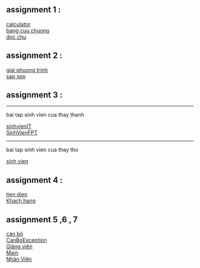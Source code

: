 <!DOCTYPE html>
<html>
<head>
</head>
<body>
  <h2> assignment 1 : </h2>
  <a href="https://github.com/FASTTRACKSE/FFSE1702A.JavaCore/blob/master/ffse1702004/assignment%201/src/Calculator.java">calculator</a><br />
  <a href="https://github.com/FASTTRACKSE/FFSE1702A.JavaCore/blob/master/ffse1702004/assignment%201/src/Bangcuuchuong.java">bang cuu chuong</a><br />
  <a href="">doc chu</a><br />
  
  <h2> assignment 2 : </h2>
  <a href="https://github.com/FASTTRACKSE/FFSE1702A.JavaCore/blob/master/ffse1702004/assignment%202/src/Giaiphuongtrinh.java"> giai phuong trinh</a><br />
  <a href="https://github.com/FASTTRACKSE/FFSE1702A.JavaCore/blob/master/ffse1702004/assignment%202/src/Sapxep.java"> sap xep </a><br />
  
  <h2> assignment 3 : </h2>
  <hr />
  <p> bai tap sinh vien cua thay thanh </p>
  <a href="https://github.com/FASTTRACKSE/FFSE1702A.JavaCore/blob/master/ffse1702004/assignment%203/src/SinhVienIT.java">sinhvienIT</a><br  />
<a href="https://github.com/FASTTRACKSE/FFSE1702A.JavaCore/blob/master/ffse1702004/assignment%203/src/SinhVienFPT.java">SinhVienFPT</a><br />
<hr />
<p> bai tap sinh vien cua thay tho </p>
<a href="https://github.com/FASTTRACKSE/FFSE1702A.JavaCore/blob/master/ffse1702004/assignment%203/src/Sinhvien.java">sinh vien </a><br />

  <h2> assignment 4 : </h2>
<a href="https://github.com/FASTTRACKSE/FFSE1702A.JavaCore/blob/master/ffse1702004/assignment%204/src/Tiendien.java"> tien dien </a><br />
<a href="https://github.com/FASTTRACKSE/FFSE1702A.JavaCore/blob/master/ffse1702004/assignment%204/src/Khachhang.java"> Khach hang</a><br />

<h2>assignment 5 ,6 , 7 </h2>
<a href="https://github.com/FASTTRACKSE/FFSE1702A.JavaCore/blob/master/ffse1702004/assignment%205%2C6%2C7/src/CanBo.java">cán bộ  </a><br />
<a href="https://github.com/FASTTRACKSE/FFSE1702A.JavaCore/blob/master/ffse1702004/assignment%205%2C6%2C7/src/CanBoException.java">CanBoException </a><br />
<a href="https://github.com/FASTTRACKSE/FFSE1702A.JavaCore/blob/master/ffse1702004/assignment%205%2C6%2C7/src/GiangVien.java">Giảng viên </a><br />
<a href="https://github.com/FASTTRACKSE/FFSE1702A.JavaCore/blob/master/ffse1702004/assignment%205%2C6%2C7/src/Main.java">Main</a><br />
<a href="https://github.com/FASTTRACKSE/FFSE1702A.JavaCore/blob/master/ffse1702004/assignment%205%2C6%2C7/src/NhanVien.java">Nhân Viên </a><br />
</body>
  
</html>